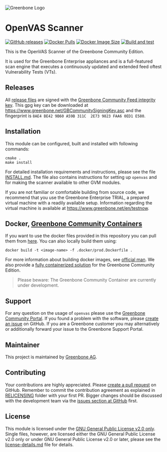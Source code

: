 




![Greenbone Logo](https://www.greenbone.net/wp-content/uploads/gb_new-logo_horizontal_rgb_small.png)

# OpenVAS Scanner

[![GitHub releases](https://img.shields.io/github/release/greenbone/openvas-scanner.svg)](https://github.com/greenbone/openvas-scanner/releases)
[![Docker Pulls](https://img.shields.io/docker/pulls/greenbone/openvas-scanner.svg)](https://hub.docker.com/r/greenbone/openvas-scanner/)
[![Docker Image Size](https://img.shields.io/docker/image-size/greenbone/openvas-scanner.svg?maxAge=2592000)](https://hub.docker.com/r/greenbone/openvas-scanner/)
[![Build and test](https://github.com/greenbone/openvas-scanner/actions/workflows/build_and_test.yml/badge.svg?branch=main)](https://github.com/greenbone/openvas-scanner/actions/workflows/build_and_test.yml?query=branch%3Amain++)

This is the OpenVAS Scanner of the Greenbone Community Edition.

It is used for the Greenbone Enterprise appliances and is a full-featured
scan engine that executes a continuously updated and extended feed oftest
Vulnerability Tests (VTs).

## Releases

All [release files](https://github.com/greenbone/openvas/releases) are signed with
the [Greenbone Community Feed integrity key](https://community.greenbone.net/t/gcf-managing-the-digital-signatures/101).
This gpg key can be downloaded at https://www.greenbone.net/GBCommunitySigningKey.asc
and the fingerprint is `8AE4 BE42 9B60 A59B 311C  2E73 9823 FAA6 0ED1 E580`.

## Installation

This module can be configured, built and installed with following commands:

    cmake .
    make install

For detailed installation requirements and instructions, please see the file
[INSTALL.md](INSTALL.md). The file also contains instructions for setting up
`openvas` and for making the scanner available to other GVM modules.

If you are not familiar or comfortable building from source code, we recommend
that you use the Greenbone Enterprise TRIAL, a prepared virtual
machine with a readily available setup. Information regarding the virtual machine
is available at <https://www.greenbone.net/en/testnow>.

## Docker, [Greenbone Community Containers](https://greenbone.github.io/docs/latest/22.4/container/)

If you want to use the docker files provided in this repository you can pull them 
from [here](https://hub.docker.com/r/greenbone/openvas-scanner). You can also locally 
build them using:
```
docker build -t <image-name> -f .docker/prod.Dockerfile .
```
For more information about building docker images, see 
[official man](https://docs.docker.com/engine/reference/commandline/build/).
We also provide a [fully containerized 
solution](https://greenbone.github.io/docs/latest/22.4/container/)
for the Greenbone Community Edition.

> Please beware: The Greenbone Community Container are currently under development.

## Support

For any question on the usage of `openvas` please use the [Greenbone
Community Portal](https://community.greenbone.net/). If you found a problem
with the software, please [create an
issue](https://github.com/greenbone/openvas-scanner/issues) on GitHub. If you
are a Greenbone customer you may alternatively or additionally forward your
issue to the Greenbone Support Portal.

## Maintainer

This project is maintained by [Greenbone AG](https://www.greenbone.net/).

## Contributing

Your contributions are highly appreciated. Please [create a pull
request](https://github.com/greenbone/openvas-scanner/pulls) on GitHub.
Remember to commit the contribution agreement as explained in [RELICENSING](https://github.com/greenbone/openvas-scanner/tree/main/RELICENSE) folder with your first PR.
Bigger changes should be discussed with the development team via the [issues section at GitHub](https://github.com/greenbone/openvas-scanner/issues) first.

## License

This module is licensed under the [GNU General Public License v2.0
only](COPYING). Single files, however, are licensed either the GNU General
Public License v2.0 only or under GNU General Public License v2.0 or later,
please see the [license-details.md](license-details.md) file for details.
